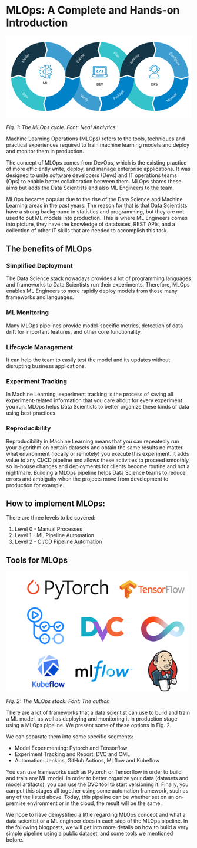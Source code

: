 # MLOps: A Complete and Hands-on Introduction

<img src="./images/MLOps.png" alt="MLOps-Cycle" width="600"/>

*Fig. 1: The MLOps cycle. Font: Neal Analytics.*

<!-- ![MLOps-Cycle](./images/MLOps.png) -->

Machine Learning Operations (MLOps) refers to the tools, techniques and practical experiences required to train  machine learning models and deploy and monitor them in production.

The concept of MLOps comes from DevOps, which is the existing practice of more efficiently write, deploy, and manage enterprise applications. It was designed to unite software developers (Devs) and IT operations teams (Ops) to enable better collaboration between them. MLOps shares these aims but adds the Data Scientists and also ML Engineers to the team. 

MLOps became popular due to the rise of the Data Science and Machine Learning areas in the past years. The reason for that is that Data Scientists have a strong background in statistics and programming, but they are not used to put ML models into production. This is where ML Engineers comes into picture, they have the knowledge of databases, REST APIs, and a collection of other IT skills that are needed to accomplish this task.

## The benefits of MLOps

### Simplified Deployment
The Data Science stack nowadays provides a lot of programming languages and frameworks to Data Scientists run their experiments. Therefore, MLOps enables ML Engineers to more rapidly deploy models from those many frameworks and languages.

### ML Monitoring
Many MLOps pipelines provide model-specific metrics, detection of data drift for important features, and other core functionality.

### Lifecycle Management
It can help the team to easily test the model and its updates without disrupting business applications.

### Experiment Tracking
In Machine Learning, experiment tracking is the process of saving all experiment-related information that you care about for every experiment you run. MLOps helps Data Scientists to better organize these kinds of data using best practices.

### Reproducibility
Reproducibility in Machine Learning means that you can repeatedly run your algorithm on certain datasets and obtain the same results no matter what environment (locally or remotely) you execute this experiment. It adds value to any CI/CD pipeline and allows these activities to proceed smoothly, so in-house changes and deployments for clients become routine and not a nightmare. Building a MLOps pipeline helps Data Science teams to reduce errors and ambiguity when the projects move from development to production for example.


## How to implement MLOps:

There are three levels to be covered:
1. Level 0 - Manual Processes
2. Level 1 - ML Pipeline Automation
3. Level 2 - CI/CD Pipeline Automation

## Tools for MLOps

<img src="./images/MLOps-Stack.png" alt="MLOps-Stack" width="497"/>

*Fig. 2: The MLOps stack. Font: The author.*

<!-- ![MLOps-Stack](./images/MLOps-Stack.png) -->

There are a lot of frameworks that a data scientist can use to build and train a ML model, as well as deploying and monitoring it in production stage using a MLOps pipeline. We present some of these options in Fig. 2.

We can separate them into some specific segments:
- Model Experimenting: Pytorch and Tensorflow
- Experiment Tracking and Report: DVC and CML
- Automation: Jenkins, GitHub Actions, MLflow and Kubeflow

You can use frameworks such as Pytorch or Tensorflow in order to build and train any ML model. In order to better organize your data (datasets and model artifacts), you can use the DVC tool to start versioning it. Finally, you can put this stages all together using some automation framework, such as any of the listed above. Today, this pipeline can be whether set on an on-premise environment or in the cloud, the result will be the same.

We hope to have demystified a little regarding MLOps concept and what a data scientist or a ML engineer does in each step of the MLOps pipeline. In the following blogposts, we will get into more details on how to build a very simple pipeline using a public dataset, and some tools we mentioned before.